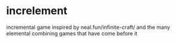 # increlement
incremental game inspired by neal.fun/infinite-craft/ and the many elemental combining games that have come before it

